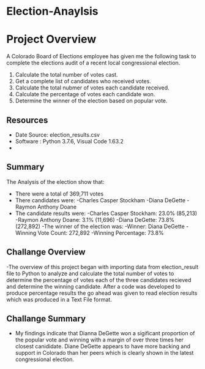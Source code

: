 # Election-Anaylsis

# Project Overview
A Colorado Board of Elections employee has given me the following task to complete the elections audit of a recent local congressional election.

1. Calculate the total number of votes cast. 
2. Get a complete list of candidates who received votes.
3. Calculate the total nubmer of votes each candidate received.
4. Calculate the percentage of votes each candidate won.
5. Determine the winner of the election based on popular vote.

## Resources
- Date Source: election_results.csv
- Software : Python 3.7.6, Visual Code 1.63.2
- 
## Summary
The Analysis of the election show that:
- There were a total of 369,711 votes
- There candidates were:
   -Charles Casper Stockham
    -Diana DeGette
    -Raymon Anthony Doane
 - The candidate results were:
    -Charles Casper Stockham: 23.0% (85,213)
    -Raymon Anthony Doane: 3.1% (11,696)
    -Diana DeGette: 73.8% (272,892)
-The winner of the election was:
    -Winner: Diana DeGette
    -Winning Vote Count: 272,892
    -Winning Percentage: 73.8%

## Challange Overview
-The overview of this project began with importing data from election_result file to Python to analyze and    calculate the total number of votes to determine the percentage of votes each of the three candidates recieved and determine the winning candidate.  After a code was developed to produce percentage results the go ahead was given to read election results which was produced in a Text File format. 

## Challange Summary 
- My findings indicate that Dianna DeGette won a sigificant proportion of the popular vote and winning with a margin of over three times her closest canididate.  Diane DeGette appears to have more backing and support in Colorado than her peers which is clearly shown in the latest congressional election.

  
  
   
